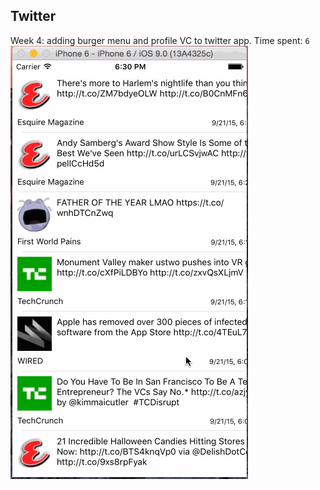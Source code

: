 ## Twitter

Week 4: adding burger menu and profile VC to twitter app.
Time spent: `6`
![Video Walkthrough](demo-week-4.gif)
